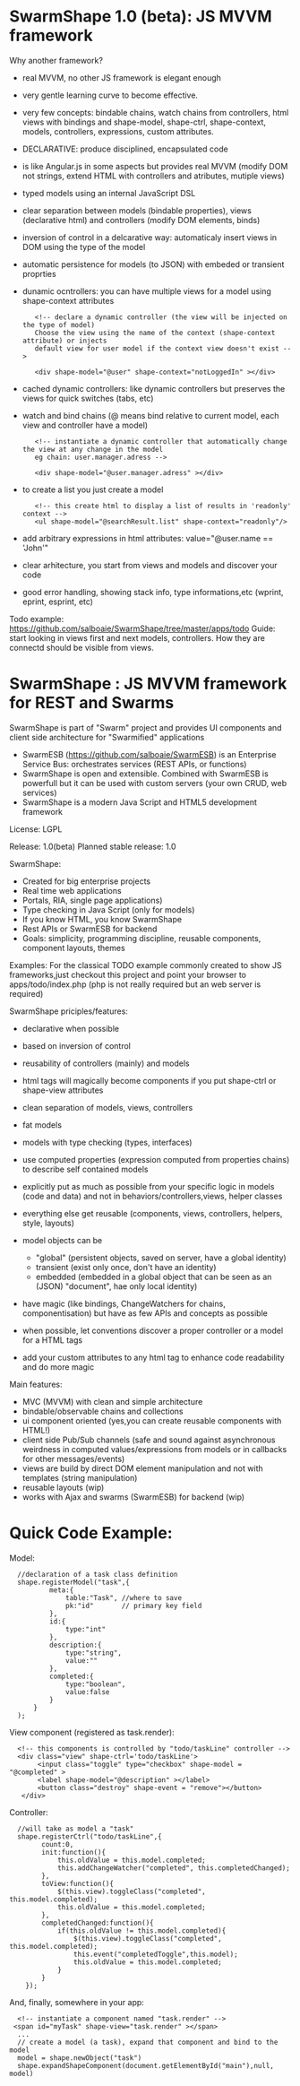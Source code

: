    SwarmShape 1.0 (beta): JS MVVM framework 
=====================================================

Why another framework?
* real MVVM, no other JS framework is elegant enough 
* very gentle learning curve to become effective. 
* very few concepts: bindable chains, watch chains from controllers, html views with bindings and shape-model, shape-ctrl, shape-context, models, controllers, expressions, custom attributes. 
* DECLARATIVE: produce disciplined, encapsulated code 
* is like Angular.js in some aspects but provides real MVVM (modify DOM not strings, extend HTML with controllers and atributes, mutiple views)
* typed models using an internal JavaScript DSL
* clear separation between models (bindable properties), views (declarative html) and controllers (modify DOM elements, binds)
* inversion of control in a delcarative way: automaticaly insert views in DOM using the type of the model

* automatic persistence for models (to JSON) with embeded or transient proprties
* dunamic ocntrollers: you can have multiple views for a model using shape-context attributes 


         <!-- declare a dynamic controller (the view will be injected on the type of model)
         Choose the view using the name of the context (shape-context attribute) or injects 
         default view for user model if the context view doesn't exist -->
         
         <div shape-model="@user" shape-context="notLoggedIn" ></div> 
      
* cached dynamic controllers:  like dynamic controllers but preserves the views for quick switches (tabs, etc)
      
* watch and bind chains (@ means bind relative to current model, each view and controller have a model)


         <!-- instantiate a dynamic controller that automatically change the view at any change in the model 
         eg chain: user.manager.adress -->
         
         <div shape-model="@user.manager.adress" ></div> 

* to create a list you just create a model 


         <!-- this create html to display a list of results in 'readonly' context -->
         <ul shape-model="@searchResult.list" shape-context="readonly"/>
    

* add arbitrary expressions in html attributes:  value="@user.name == 'John'"
* clear arhitecture, you start from views and models and discover your code
* good error handling, showing stack info, type informations,etc (wprint, eprint, esprint, etc)

Todo example: https://github.com/salboaie/SwarmShape/tree/master/apps/todo
Guide: start looking in views first and next models, controllers. How they are connectd should be visible from views.

   SwarmShape : JS MVVM framework for REST and Swarms 
=====================================================

SwarmShape is part of "Swarm" project and provides UI components and client side architecture for "Swarmified" applications 
* SwarmESB (https://github.com/salboaie/SwarmESB)  is an Enterprise Service Bus: orchestrates services (REST APIs, or functions)
* SwarmShape is open and extensible. Combined with SwarmESB is powerfull but it can be used with custom servers (your own CRUD, web services)
* SwarmShape is a modern Java Script and HTML5 development framework
 
License: LGPL

Release:  1.0(beta) 
Planned stable release: 1.0

SwarmShape:
* Created for big enterprise projects 
* Real time web applications
* Portals, RIA, single page applications)
* Type checking in Java Script (only for models)
* If you know HTML, you know SwarmShape 
* Rest APIs or SwarmESB for backend
* Goals: simplicity, programming discipline, reusable components, component layouts, themes


Examples:
For the classical TODO example commonly created to show JS frameworks,just checkout this project and point your browser to apps/todo/index.php (php is not really required but an web server is required) 

SwarmShape priciples/features:
  - declarative when possible
  - based on inversion of control
  - reusability of controllers (mainly) and models
  - html tags will magically become components if you put shape-ctrl or shape-view attributes
  - clean separation of models, views, controllers
  - fat models
  - models with type checking (types, interfaces)
  - use computed properties (expression computed from properties chains) to describe self contained models
  - explicitly put as much as possible from your specific logic in models (code and data) and not in behaviors/controllers,views, helper classes
  - everything else get reusable (components, views, controllers, helpers, style, layouts)
  - model objects can be
      - "global" (persistent objects, saved on server, have a global identity)
      - transient (exist only once, don't have an identity)
      - embedded  (embedded in a global object that can be seen as an (JSON) "document", hae only local identity)

  - have magic (like bindings, ChangeWatchers for chains, componentisation) but have as few APIs and concepts as possible
  - when possible, let conventions discover a proper controller or a model for a HTML tags
  - add your custom attributes to any html tag to enhance code readability and do more magic

Main features:
- MVC (MVVM) with clean and simple architecture
- bindable/observable chains and collections
- ui component oriented (yes,you can create reusable components with HTML!)
- client side Pub/Sub channels (safe and sound against asynchronous weirdness in computed values/expressions from  models or in callbacks for other messages/events)
- views are build by direct DOM element manipulation and not with templates (string manipulation)
- reusable layouts (wip)
- works with Ajax and swarms (SwarmESB) for backend (wip)


Quick Code Example:
===============

   Model:

      //declaration of a task class definition
      shape.registerModel("task",{
              meta:{
                  table:"Task", //where to save
                  pk:"id"       // primary key field
              },
              id:{
                  type:"int"
              },
              description:{
                  type:"string",
                  value:""
              },
              completed:{
                  type:"boolean",
                  value:false
              }
          }
      );
      
   View component (registered as task.render):

      <!-- this components is controlled by "todo/taskLine" controller -->
      <div class="view" shape-ctrl='todo/taskLine'>
           <input class="toggle" type="checkbox" shape-model = "@completed" >
           <label shape-model="@description" ></label>
           <button class="destroy" shape-event = "remove"></button>
       </div>

   Controller:
      
      //will take as model a "task"
      shape.registerCtrl("todo/taskLine",{
            count:0,
            init:function(){
                this.oldValue = this.model.completed;
                this.addChangeWatcher("completed", this.completedChanged);
            },
            toView:function(){
                $(this.view).toggleClass("completed", this.model.completed);
                this.oldValue = this.model.completed;
            },
            completedChanged:function(){
                if(this.oldValue != this.model.completed){
                    $(this.view).toggleClass("completed", this.model.completed);
                    this.event("completedToggle",this.model);
                    this.oldValue = this.model.completed;
                }
            }
        });

   And, finally, somewhere in your app: 

      <!-- instantiate a component named "task.render" -->
     <span id="myTask" shape-view="task.render" ></span>
      ...
      // create a model (a task), expand that component and bind to the model
      model = shape.newObject("task")
      shape.expandShapeComponent(document.getElementById("main"),null, model)




